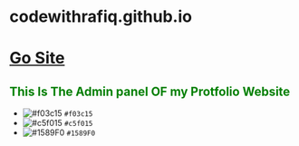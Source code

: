 # codewithrafiq.github.io
# [Go Site]("https://codewithrafiq.github.io/")

## <span style="color: green"> This Is The Admin panel OF my Protfolio Website </span>
- ![#f03c15](https://via.placeholder.com/15/f03c15/000000?text=+) `#f03c15`
- ![#c5f015](https://via.placeholder.com/15/c5f015/000000?text=+) `#c5f015`
- ![#1589F0](https://via.placeholder.com/15/1589F0/000000?text=+) `#1589F0`
